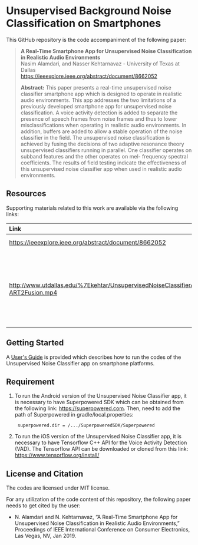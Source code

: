 # Unsupervised Background Noise Classification on Smartphones

This GitHub repository is the code accompaniment of the following paper:
> **A Real-Time Smartphone App for Unsupervised Noise Classification in Realistic Audio Environments**<br>
> Nasim Alamdari, and Nasser Kehtarnavaz - University of Texas at Dallas<br>
> https://ieeexplore.ieee.org/abstract/document/8662052<br>
>
> **Abstract:** This paper presents a real-time unsupervised noise classifier smartphone app which is designed to operate in realistic audio environments. This app addresses the two limitations of a previously developed smartphone app for unsupervised noise classification. A voice activity detection is added to separate the presence of speech frames from noise frames and thus to lower misclassifications when operating in realistic audio environments. In addition, buffers are added to allow a stable operation of the noise classifier in the field. The unsupervised noise classification is achieved by fusing the decisions of two adaptive resonance theory unsupervised classifiers running in parallel. One classifier operates on subband features and the other operates on mel- frequency spectral coefficients. The results of field testing indicate the effectiveness of this unsupervised noise classifier app when used in realistic audio environments.

## Resources

Supporting materials related to this work are available via the following links:

|**Link**|Description
|:-------|:----------
|https://ieeexplore.ieee.org/abstract/document/8662052| IEEE Manuscript
|http://www.utdallas.edu/%7Ekehtar/UnsupervisedNoiseClassifierApp-ART2Fusion.mp4| Videoclip showing the operation of the developed Unsupervised Noise Classifier smartphone app 


## Getting Started

A [User's Guide](Users-Guide-UnsupervisedNoiseClassificationArt2.pdf) is provided which describes how to run the codes of the Unsupervised Noise Classifier app on smartphone platforms.

## Requirement
1. To run the Android version of the Unsupervised Noise Classifier app, it is necessary to have Superpowered SDK which can be obtained from the following link: https://superpowered.com.
Then, need to add the path of Superpowered in gradle/local.properties:
    
        superpowered.dir = /.../SuperpoweredSDK/Superpowered

2. To run the iOS version of the Unsupervised Noise Classifier app, it is necessary to have Tensorflow C++ API for the Voice Activity Detection (VAD). The Tensorflow API can be downloaded or cloned from this link: https://www.tensorflow.org/install/


## License and Citation
The codes are licensed under MIT license.

For any utilization of the code content of this repository, the following paper needs to get cited by the user:

- N. Alamdari and N. Kehtarnavaz, “A Real-Time Smartphone App for Unsupervised Noise Classification in Realistic Audio Environments,” Proceedings of IEEE International Conference on Consumer Electronics, Las Vegas, NV, Jan 2019.
